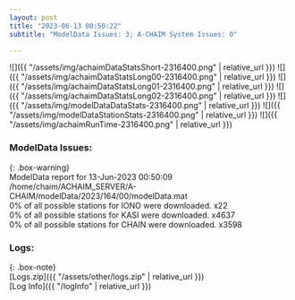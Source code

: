 ```yaml
---
layout: post
title: "2023-06-13 00:50:22"
subtitle: "ModelData Issues: 3; A-CHAIM System Issues: 0"

---
```


![]({{ "/assets/img/achaimDataStatsShort-2316400.png" | relative_url }})
![]({{ "/assets/img/achaimDataStatsLong00-2316400.png" | relative_url }})
![]({{ "/assets/img/achaimDataStatsLong01-2316400.png" | relative_url }})
![]({{ "/assets/img/achaimDataStatsLong02-2316400.png" | relative_url }})
![]({{ "/assets/img/modelDataDataStats-2316400.png" | relative_url }})
![]({{ "/assets/img/modelDataStationStats-2316400.png" | relative_url }})
![]({{ "/assets/img/achaimRunTime-2316400.png" | relative_url }})


### ModelData Issues:  
  
{: .box-warning}  
 ModelData report for 13-Jun-2023 00:50:09   
 /home/chaim/ACHAIM_SERVER/A-CHAIM/modelData/2023/164/00/modelData.mat   
 0% of all possible stations for IONO were downloaded. x22   
 0% of all possible stations for KASI were downloaded. x4637   
 0% of all possible stations for CHAIN were downloaded. x3598   
  


### Logs:  
  
{: .box-note}  
[Logs.zip]({{ "/assets/other/logs.zip" | relative_url }})  
[Log Info]({{ "/logInfo" | relative_url }})  
